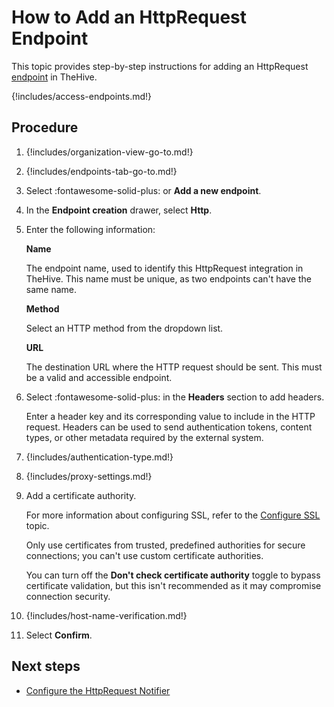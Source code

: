 # How to Add an HttpRequest Endpoint

This topic provides step-by-step instructions for adding an HttpRequest [endpoint](../manage-endpoints/about-endpoints.md) in TheHive.

{!includes/access-endpoints.md!}

## Procedure

1. {!includes/organization-view-go-to.md!}

2. {!includes/endpoints-tab-go-to.md!}

3. Select :fontawesome-solid-plus: or **Add a new endpoint**.

4. In the **Endpoint creation** drawer, select **Http**.

5. Enter the following information:

    **Name**

    The endpoint name, used to identify this HttpRequest integration in TheHive. This name must be unique, as two endpoints can't have the same name.

    **Method**

    Select an HTTP method from the dropdown list.

    **URL**

    The destination URL where the HTTP request should be sent. This must be a valid and accessible endpoint.

6. Select :fontawesome-solid-plus: in the **Headers** section to add headers.

    Enter a header key and its corresponding value to include in the HTTP request. Headers can be used to send authentication tokens, content types, or other metadata required by the external system.

7. {!includes/authentication-type.md!}

8. {!includes/proxy-settings.md!}

9. Add a certificate authority.

    For more information about configuring SSL, refer to the [Configure SSL](../../../../administration/authentication/ssl.md) topic.

    Only use certificates from trusted, predefined authorities for secure connections; you can't use custom certificate authorities.

    You can turn off the **Don't check certificate authority** toggle to bypass certificate validation, but this isn't recommended as it may compromise connection security.

10. {!includes/host-name-verification.md!}

11. Select **Confirm**.

## Next steps

* [Configure the HttpRequest Notifier](../manage-notifications/notifiers/http-request.md)